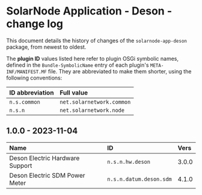 # SolarNode Application - Deson - change log

This document details the history of changes of the `solarnode-app-deson` package, from
newest to oldest.

The **plugin ID** values listed here refer to plugin OSGi symbolic names, defined in the
`Bundle-SymbolicName` entry of each plugin's `META-INF/MANIFEST.MF` file. They are abbreviated to
make them shorter, using the following conventions:

| ID abbreviation | Full value                |
|:----------------|:--------------------------|
| `n.s.common`    | `net.solarnetwork.common` |
| `n.s.n`         | `net.solarnetwork.node`   |

## 1.0.0 - 2023-11-04

| Name                            | ID                      | Vers  |
|:--------------------------------|:------------------------|:------|
| Deson Electric Hardware Support | `n.s.n.hw.deson`        | 3.0.0 |
| Deson Electric SDM Power Meter  | `n.s.n.datum.deson.sdm` | 4.1.0 |
